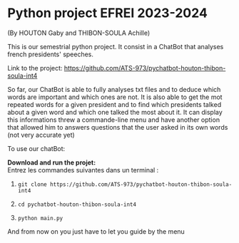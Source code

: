 # Python project EFREI 2023-2024

(By HOUTON Gaby and THIBON-SOULA Achille)

This is our semestrial python project. It consist in a ChatBot that analyses french presidents' speeches.

Link to the project: https://github.com/ATS-973/pychatbot-houton-thibon-soula-int4

So far, our ChatBot is able to fully analyses txt files and to deduce which words are important and which ones are not. It is also able to get the mot repeated words for a given president and to find which presidents talked about a given word and which one talked the most about it. It can display this informations threw a commande-line menu and have another option that allowed him to answers questions that the user asked in its own words (not very accurate yet)

To use our chatBot:

**Download and run the projet:**   
Entrez les commandes suivantes dans un terminal :

1. ```git clone https://github.com/ATS-973/pychatbot-houton-thibon-soula-int4```

2. ```cd pychatbot-houton-thibon-soula-int4```

3. ```python main.py```

And from now on you just have to let you guide by the menu
